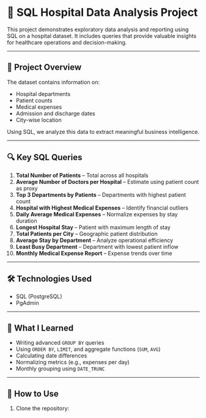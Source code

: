 # 🏥 SQL Hospital Data Analysis Project

This project demonstrates exploratory data analysis and reporting using SQL on a hospital dataset. It includes queries that provide valuable insights for healthcare operations and decision-making.

---

## 📁 Project Overview

The dataset contains information on:
- Hospital departments
- Patient counts
- Medical expenses
- Admission and discharge dates
- City-wise location

Using SQL, we analyze this data to extract meaningful business intelligence.

---

## 🔍 Key SQL Queries

1. **Total Number of Patients** – Total across all hospitals
2. **Average Number of Doctors per Hospital** – Estimate using patient count as proxy
3. **Top 3 Departments by Patients** – Departments with highest patient count
4. **Hospital with Highest Medical Expenses** – Identify financial outliers
5. **Daily Average Medical Expenses** – Normalize expenses by stay duration
6. **Longest Hospital Stay** – Patient with maximum length of stay
7. **Total Patients per City** – Geographic patient distribution
8. **Average Stay by Department** – Analyze operational efficiency
9. **Least Busy Department** – Department with lowest patient inflow
10. **Monthly Medical Expense Report** – Expense trends over time

---

## 🛠 Technologies Used

- SQL (PostgreSQL)
- PgAdmin


---

## 🧠 What I Learned

- Writing advanced `GROUP BY` queries
- Using `ORDER BY`, `LIMIT`, and aggregate functions (`SUM`, `AVG`)
- Calculating date differences
- Normalizing metrics (e.g., expenses per day)
- Monthly grouping using `DATE_TRUNC`


---

## 🚀 How to Use

1. Clone the repository:
